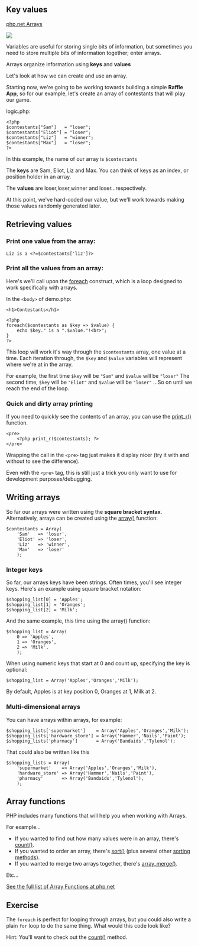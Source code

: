 ## Key values
[php.net Arrays](http://php.net/manual/en/language.types.array.php)

<img src='http://making-the-internet.s3.amazonaws.com/php-arrays.png'>

Variables are useful for storing single bits of information, but sometimes you need to store multiple bits of information together; enter arrays.

Arrays organize information using **keys** and **values**

Let's look at how we can create and use an array. 

Starting now, we're going to be working towards building a simple __Raffle App__, so for our example, let's create an array of contestants that will play our game.

logic.php:

	<?php
	$contestants["Sam"]   = "loser";
	$contestants["Eliot"] = "loser";
	$contestants["Liz"]   = "winner";
	$contestants["Max"]   = "loser";
	?>


In this example, the name of our array is `$contestants`

The __keys__ are Sam, Eliot, Liz and Max. You can think of keys as an index, or position holder in an array.

The __values__ are loser,loser,winner and loser...respectively. 

At this point, we've hard-coded our value, but we'll work towards making those values randomly generated later.


## Retrieving values

### Print one value from the array:

	Liz is a <?=$contestants['liz']?>
	
### Print all the values from an array:		

Here's we'll call upon the [foreach](http://www.php.net/manual/en/control-structures.foreach.php) construct, which is a loop designed to work specifically with arrays.

In the `<body>` of demo.php:

	<h1>Contestants</h1>
	
	<?php 
	foreach($contestants as $key => $value) {
		echo $key." is a ".$value."!<br>";
	}
	?>		
		
This loop will work it's way through the `$contestants` array, one value at a time. Each iteration through, the `$key` and `$value` variables will represent where we're at in the array.

For example, the first time `$key` will be `"Sam"` and `$value` will be `"loser"`
The second time, `$key` will be `"Eliot"` and `$value` will be `"loser"`
...So on until we reach the end of the loop.

### Quick and dirty array printing
If you need to quickly see the contents of an array, you can use the [print_r()](http://www.php.net/manual/en/function.print-r.php) function.

	<pre>
		<?php print_r($contestants); ?>
	</pre>
	
Wrapping the call in the `<pre>` tag just makes it display nicer (try it with and without to see the difference). 

Even with the `<pre>` tag, this is still just a trick you only want to use for development purposes/debugging. 

## Writing arrays

So far our arrays were written using the **square bracket syntax**. Alternatively, arrays can be created using the [array()](http://us1.php.net/manual/en/function.array.php) function:

	$contestants = Array(
		'Sam'   => 'loser', 
		'Eliot' => 'loser', 
		'Liz'   => 'winner', 
		'Max'   => 'loser'
		);
		
### Integer keys
So far, our arrays keys have been strings. Often times, you'll see integer keys. Here's an example using square bracket notation:	
	
	$shopping_list[0] = 'Apples';
	$shopping_list[1] = 'Oranges';
	$shopping_list[2] = 'Milk';

And the same example, this time using the array() function:

	$shopping_list = Array(
		0 => 'Apples',
		1 => 'Oranges',
		2 => 'Milk',
		);

When using numeric keys that start at 0 and count up, specifying the key is optional:

	$shopping_list = Array('Apples','Oranges','Milk');
	
By default, Apples is at key position 0, Oranges at 1, Milk at 2.

### Multi-dimensional arrays
You can have arrays within arrays, for example:

	$shopping_lists['supermarket']    = Array('Apples','Oranges','Milk');
	$shopping_lists['hardware_store'] = Array('Hammer','Nails','Paint');
	$shopping_lists['pharmacy']       = Array('Bandaids','Tylenol');

That could also be written like this

	$shopping_lists = Array(
		'supermarket'    => Array('Apples','Oranges','Milk'),
		'hardware_store' => Array('Hammer','Nails','Paint'),
		'pharmacy'       => Array('Bandaids','Tylenol'),
		);





	
## Array functions
PHP includes many functions that will help you when working with Arrays.

For example...

* If you wanted to find out how many values were in an array, there's [count()](http://www.php.net/manual/en/function.count.php).
* If you wanted to order an array, there's [sort()](http://www.php.net/manual/en/function.sort.php) (plus several other [sorting methods](http://www.php.net/manual/en/array.sorting.php)).
* If you wanted to merge two arrays together, there's [array_merge()](http://www.php.net/manual/en/function.array-merge.php).

Etc...

[See the full list of Array Functions at php.net](http://php.net/manual/en/ref.array.php)






## Exercise
The `foreach` is perfect for looping through arrays, but you could also write a plain `for` loop to do the same thing. What would this code look like?

Hint: You'll want to check out the [count()](http://www.php.net/manual/en/function.count.php) method.
